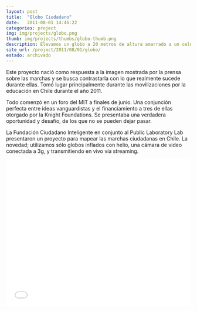 ```yaml
---
layout: post
title:  "Globo Ciudadano"
date:   2011-08-01 14:46:22
categories: project
img: img/projects/globo.png
thumb: img/projects/thumbs/globo-thumb.png
description: Elevamos un globo a 20 metros de altura amarrado a un celular 3G con video, para traerte la imagen real de lo que ocurre en las marchas.
site_url: /project/2011/08/01/globo/
estado: archivado
---
```


Este proyecto nació como respuesta a la imagen mostrada por la prensa sobre las marchas y se busca contrastarla con lo que realmente sucede durante ellas. Tomó lugar principalmente durante las movilizaciones por la educación en Chile durante el año 2011.

Todo comenzó en un foro del MIT a finales de junio.  Una conjunción perfecta entre ideas vanguardistas y el financiamiento a tres de ellas otorgado por la  Knight Foundations. Se presentaba una verdadera oportunidad y desafío, de los que no se pueden dejar pasar.

La Fundación Ciudadano Inteligente en conjunto al Public Laboratory Lab presentaron un proyecto para mapear las marchas ciudadanas en Chile. La novedad; utilizamos sólo globos inflados con helio, una cámara de video conectada a 3g, y transmitiendo en vivo vía streaming.

<iframe width="100%" height="400" src="//www.youtube.com/embed/_8hhOvLY7as" frameborder="0" allowfullscreen></iframe>